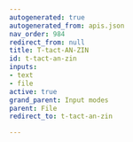 ```yaml
---
autogenerated: true
autogenerated_from: apis.json
nav_order: 984
redirect_from: null
title: T-tact-AN-ZIN
id: t-tact-an-zin
inputs:
- text
- file
active: true
grand_parent: Input modes
parent: File
redirect_to: t-tact-an-zin

---
```


